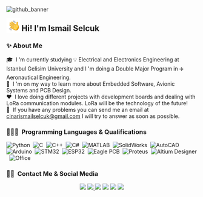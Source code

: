 ![github_banner](https://user-images.githubusercontent.com/74931027/157999456-34d426eb-391f-4d0c-b674-b8b45ee5cb81.gif)

<img alt="Night Coding" src="./pictures/Hand%20Wave.gif" width='40' align="left"/><h2>Hi! I'm Ismail Selcuk</h2>

### ✨&nbsp;About Me

🎓 &nbsp;I 'm currently studying 💡 Electrical and Electronics Engineering at Istanbul Gelisim University and I 'm doing a Double Major Program in ✈️ Aeronautical Engineering.\
👾 &nbsp;I 'm on my way to learn more about Embedded Software, Avionic Systems and PCB Design.\
❤️ &nbsp;I love doing different projects with development boards and dealing with LoRa communication modules. LoRa will be the technology of the future!\
📧 &nbsp;If you have any problems you can send me an email at cinarismailselcuk@gmail.com I will try to answer as soon as possible.

### 👨🏻‍💻 &nbsp;Programming Languages & Qualifications
![Python](https://img.shields.io/badge/-Python-05122A?style=flat&logo=python)&nbsp;
![C](https://img.shields.io/badge/-C-05122A?style=flat&logo=C&logoColor=A8B9CC)&nbsp;
![C++](https://img.shields.io/badge/-C++-05122A?style=flat&logo=C%2B%2B&logoColor=00599C)&nbsp;
![C#](https://img.shields.io/badge/-C_Sharp-05122A?style=flat&logo=csharp)&nbsp;
![MATLAB](https://img.shields.io/badge/-MATLAB%20&%20Simulink-05122A?style=flat&logo=wolframmathematica)&nbsp;
![SolidWorks](https://img.shields.io/badge/-SolidWorks-05122A?style=flat&logo=Dassault%20Systèmes)&nbsp;
![AutoCAD](https://img.shields.io/badge/-AutoCAD-05122A?style=flat&logo=autodesk)&nbsp;
![Arduino](https://img.shields.io/badge/-Arduino-05122A?style=flat&logo=arduino)&nbsp;
![STM32](https://img.shields.io/badge/-STM32-05122A?style=flat&logo=STMicroelectronics)&nbsp;
![ESP32](https://img.shields.io/badge/-ESP32-05122A?style=flat&logo=ESPHome)&nbsp;
![Eagle PCB](https://img.shields.io/badge/-Autodesk%20Eagle-05122A?style=flat&logo=Eagle)&nbsp;
![Proteus](https://img.shields.io/badge/-Proteus-05122A?style=flat&logo=Electron)&nbsp;
![Altium Designer](https://img.shields.io/badge/-Altium%20Designer-05122A?style=flat&logo=altiumdesigner)&nbsp;
![Office](https://img.shields.io/badge/-Office-05122A?style=flat&logo=microsoftoffice)&nbsp;

### 🤝🏻 &nbsp;Contact Me & Social Media

<p align="center">
<a href="mailto:cinarismailselcuk@gmail.com"><img src="https://img.shields.io/badge/-Mail-D14836?style=flat&logo=Gmail&logoColor=white"/></a>
<a href="https://www.linkedin.com/in/ismailselcukcinar/"><img src="https://img.shields.io/badge/-LinkedIn-0077B5?style=flat&logo=Linkedin&logoColor=white%22"/</a>
<a href="https://instagram.com/ismail_selcuks"><img src="https://img.shields.io/badge/-Instagram_-E4405F?style=flat&logo=Instagram&logoColor=white"/></a>
<a href="https://twitter.com/ismail_selcuks"><img src="https://img.shields.io/badge/-Twitter_-1976c2?style=flat&logo=Twitter&logoColor=white"/></a>
<a href="https://www.youtube.com/channel/UCSt6rE5y6iklyFBpm-0xOYA"><img src="https://img.shields.io/badge/-YouTube_-c4302b?style=flat&logo=YouTube&logoColor=white"/></a>
<a href="https://discordapp.com/users/652243845790302239/"><img src="https://img.shields.io/badge/-Discord_-6A5ACD?style=flat&logo=Discord&logoColor=white"/></a>
</p>
